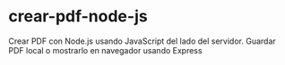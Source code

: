 # crear-pdf-node-js
 Crear PDF con Node.js usando JavaScript del lado del servidor. Guardar PDF local o mostrarlo en navegador usando Express
